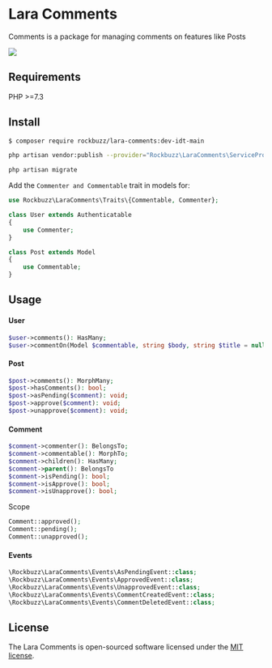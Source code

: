 # Lara Comments

Comments is a package for managing comments on features like Posts

<p><img src="https://github.com/rockbuzz/lara-comments/workflows/Main/badge.svg"/></p>

## Requirements

PHP >=7.3

## Install

```bash
$ composer require rockbuzz/lara-comments:dev-idt-main
```

```bash
php artisan vendor:publish --provider="Rockbuzz\LaraComments\ServiceProvider"
```

```bash
php artisan migrate
```

Add the `Commenter and Commentable` trait in models for:

```php
use Rockbuzz\LaraComments\Traits\{Commentable, Commenter};

class User extends Authenticatable
{
    use Commenter;
}

class Post extends Model
{
    use Commentable;
}
```

## Usage

#### User
```php
$user->comments(): HasMany;
$user->commentOn(Model $commentable, string $body, string $title = null): Comment;
```

#### Post
```php
$post->comments(): MorphMany;
$post->hasComments(): bool;
$post->asPending($comment): void;
$post->approve($comment): void;
$post->unapprove($comment): void;
```

#### Comment
```php
$comment->commenter(): BelongsTo;
$comment->commentable(): MorphTo;
$comment->children(): HasMany;
$comment->parent(): BelongsTo
$comment->isPending(): bool;
$comment->isApprove(): bool;
$comment->isUnapprove(): bool;
```

Scope
```php
Comment::approved();
Comment::pending();
Comment::unapproved();
```

#### Events
```php
\Rockbuzz\LaraComments\Events\AsPendingEvent::class;
\Rockbuzz\LaraComments\Events\ApprovedEvent::class;
\Rockbuzz\LaraComments\Events\UnapprovedEvent::class;
\Rockbuzz\LaraComments\Events\CommentCreatedEvent::class;
\Rockbuzz\LaraComments\Events\CommentDeletedEvent::class;
```


## License

The Lara Comments is open-sourced software licensed under the [MIT license](https://opensource.org/licenses/MIT).